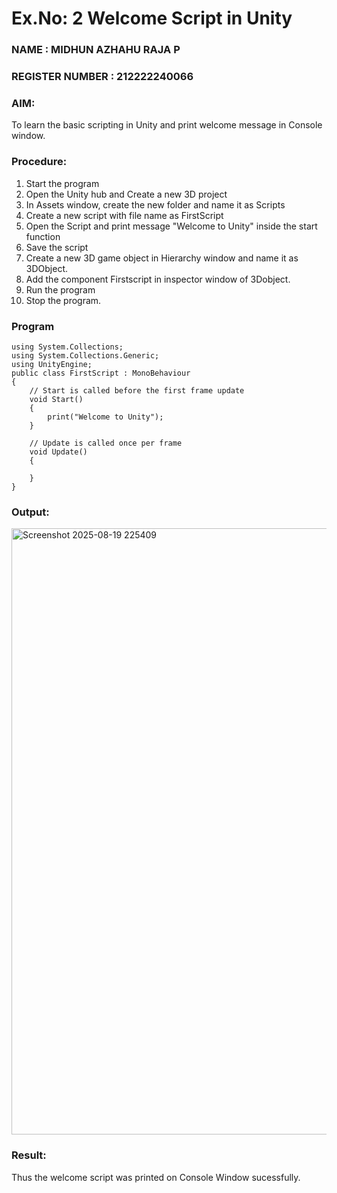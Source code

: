 # Ex.No: 2  Welcome Script in Unity
### NAME : MIDHUN AZHAHU RAJA P                                                           
### REGISTER NUMBER : 212222240066
### AIM: 
 To learn the basic scripting in Unity and print welcome message in Console window. 
### Procedure:
1. Start the program
2. Open the Unity hub and Create a new 3D project
3. In Assets window, create the new folder and name it as Scripts
4. Create a new script with file name as FirstScript
5. Open the Script and print message "Welcome to Unity" inside the start function
6. Save the script
7. Create a new 3D game object in Hierarchy window and name it as 3DObject.
8. Add the component Firstscript in inspector window of 3Dobject.
9. Run the program
10. Stop the program.
### Program 
```
using System.Collections;
using System.Collections.Generic;
using UnityEngine;
public class FirstScript : MonoBehaviour
{
    // Start is called before the first frame update
    void Start()
    {
        print("Welcome to Unity");
    }

    // Update is called once per frame
    void Update()
    {
        
    }
}
```
### Output:
<img width="1918" height="970" alt="Screenshot 2025-08-19 225409" src="https://github.com/user-attachments/assets/21d20e7b-8c57-4073-b6f8-53e8d1bcc793" />



### Result:
Thus the welcome script was printed on Console Window  sucessfully.

